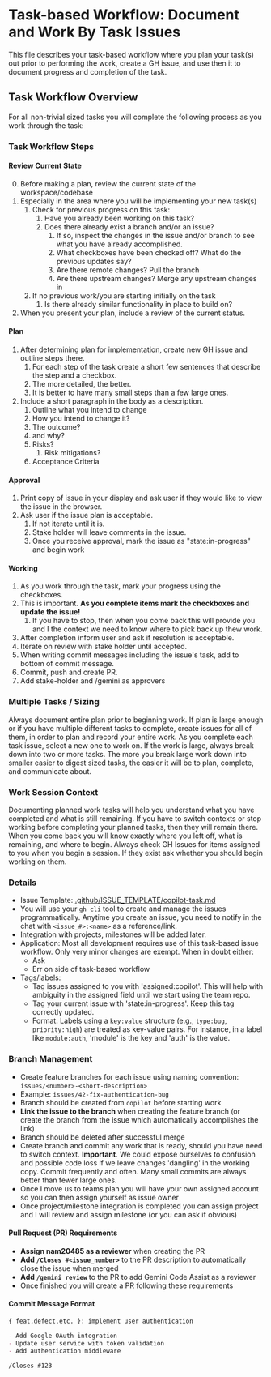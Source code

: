 # Task-based Workflow: Document and Work By Task Issues

This file describes your task-based workflow where you plan your task(s) out prior to performing the work, create a GH issue, and use then it to document progress and completion of the task.

## Task Workflow Overview

For all non-trivial sized tasks you will complete the following process as you work through the task:

### Task Workflow Steps

#### Review Current State

0. Before making a plan, review the current state of the workspace/codebase
1. Especially in the area where you will be implementing your new task(s)
	1. Check for previous progress on this task:
		1. Have you already been working on this task? 		
		1. Does there already exist a branch and/or an issue? 
			1. If so, inspect the changes in the issue and/or branch to see what you have already accomplished. 
			1. What checkboxes have been checked off? What do the previous updates say?
			1. Are there remote changes? Pull the branch
			1. Are there upstream changes? Merge any upstream changes in
	1. If no previous work/you are starting initially on the task
		1. Is there already similar functionality in place to build on?
1. When you present your plan, include a review of the current status.

#### Plan

1. After determining plan for implementation, create new GH issue and outline steps there.
	1. For each step of the task create a short few sentences that describe the step and a checkbox. 
	1. The more detailed, the better. 
	1. It is better to have many small steps than a few large ones.
1. Include a short paragraph in the body as a description. 
	1. Outline what you intend to change
	1. How you intend to change it?
	1. The outcome?
	1. and why?
	1. Risks?
		1. Risk mitigations?
	1. Acceptance Criteria

#### Approval

1. Print copy of issue in your display and ask user if they would like to view the issue in the browser.
1. Ask user if the issue plan is acceptable.
	1. If not iterate until it is.
	1. Stake holder will leave comments in the issue.
	1. Once you receive approval, mark the issue as "state:in-progress" and begin work

#### Working

1. As you work through the task, mark your progress using the checkboxes.
1. This is important. **As you complete items mark the checkboxes and update the issue!**
	1. If you have to stop, then when you come back this will provide you and I the context we need to know where to pick back up thew work.
1. After completion inform user and ask if resolution is acceptable.
1. Iterate on review with stake holder until accepted.
1. When writing commit messages including the issue's task, add to bottom of commit message.
1. Commit, push and create PR.
1. Add stake-holder and /gemini as approvers
  
### Multiple Tasks / Sizing

Always document entire plan prior to beginning work. If plan is large enough or if you have multiple different tasks to complete, create issues for all of them, in order to plan and record your entire work. As you complete each task issue, select a new one to work on. If the work is large, always break down into two or more tasks. The more you break large work down into smaller easier to digest sized tasks, the easier it will be to plan, complete, and communicate about.

### Work Session Context

Documenting planned work tasks will help you understand what you have completed and what is still remaining. If you have to switch contexts or stop working before completing your planned tasks, then they will remain there. When you come back you will know exactly where you left off, what is remaining, and where to begin. Always check GH Issues for items assigned to you when you begin a session. If they exist ask whether you should begin working on them.

### Details

* Issue Template: [.github/ISSUE_TEMPLATE/copilot-task.md](/.github/ISSUE_TEMPLATE/copilot-task.md)
* You will use your `gh cli` tool to create and manage the issues programmatically. Anytime you create an issue, you need to notify in the chat with `<issue_#>:<name>` as a reference/link.
* Integration with projects, milestones will be added later.
* Application: Most all development requires use of this task-based issue workflow. Only very minor changes are exempt. When in doubt either:
  * Ask
  * Err on side of task-based workflow
* Tags/labels:
  * Tag issues assigned to you with 'assigned:copilot'. This will help with ambiguity in the assigned field until we start using the team repo.
  * Tag your current issue with 'state:in-progress'. Keep this tag correctly updated.
  * Format: Labels using a `key:value` structure (e.g., `type:bug`, `priority:high`) are treated as key-value pairs. For instance, in a label like `module:auth`, 'module' is the key and 'auth' is the value.

### Branch Management

* Create feature branches for each issue using naming convention: `issues/<number>-<short-description>`
* Example: `issues/42-fix-authentication-bug`
* Branch should be created from `copilot` before starting work
* **Link the issue to the branch** when creating the feature branch (or create the branch from the issue which automatically accomplishes the link)
* Branch should be deleted after successful merge
* Create branch and commit any work that is ready, should you have need to switch context. **Important**. We could expose ourselves to confusion and possible code loss if we leave changes 'dangling' in the working copy. Commit frequently and often. Many small commits are always better than fewer large ones.
* Once I move us to teams plan you will have your own assigned account so you can then assign yourself as issue owner
* Once project/milestone integration is completed you can assign project and I will review and assign milestone (or you can ask if obvious)

#### Pull Request (PR) Requirements

* **Assign nam20485 as a reviewer** when creating the PR
* **Add `/Closes #<issue_number>`** to the PR description to automatically close the issue when merged
* **Add `/gemini review`** to the PR to add Gemini Code Assist as a reviewer
* Once finished you will create a PR following these requirements

#### Commit Message Format

```markdown
{ feat,defect,etc. }: implement user authentication

- Add Google OAuth integration
- Update user service with token validation
- Add authentication middleware

/Closes #123
```
